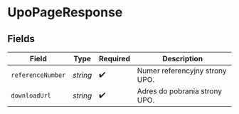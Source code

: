 # UpoPageResponse


## Fields

| Field                          | Type                           | Required                       | Description                    |
| ------------------------------ | ------------------------------ | ------------------------------ | ------------------------------ |
| `referenceNumber`              | *string*                       | :heavy_check_mark:             | Numer referencyjny strony UPO. |
| `downloadUrl`                  | *string*                       | :heavy_check_mark:             | Adres do pobrania strony UPO.  |